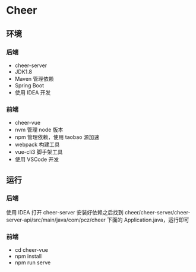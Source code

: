 # Cheer

## 环境

### 后端

- cheer-server
- JDK1.8
- Maven 管理依赖
- Spring Boot
- 使用 IDEA 开发

### 前端

- cheer-vue
- nvm 管理 node 版本
- npm 管理依赖，使用 taobao 源加速
- webpack 构建工具
- vue-cli3 脚手架工具
- 使用 VSCode 开发

## 运行

### 后端

使用 IDEA 打开 cheer-server 安装好依赖之后找到 cheer/cheer-server/cheer-server-api/src/main/java/com/pcz/cheer 下面的 Application.java，运行即可

### 前端

- cd cheer-vue
- npm install
- npm run serve

